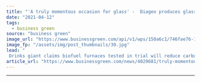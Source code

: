 ```yaml
---
title: "'A truly momentous occasion for glass' -  Diageo produces glass whisky bottles in waste-powered furnaces"
date: "2021-04-12"
tags: 
  - business green
source: "business green"
image_url: "https://www.businessgreen.com/api/v1/wps/150a6c1/746fae76-1796-4793-b604-88402d4553bf/3/Diageo-trial-most-sustainable-glass-Scotch-whisky-bottles-Image-1-185x114.jpg"
image_fp: "/assets/img/post_thumbnails/30.jpg"
lead: "
 Drinks giant claims biofuel furnaces tested in trial will reduce carbon footprint of glass manufacturing by 90 per cent and thus boost sustainability of its “grain-to-glass” supply chain ..."
article_url: "https://www.businessgreen.com/news/4029681/truly-momentous-occasion-glass-diageo-produces-glass-whisky-bottles-waste-powered-furnaces"
---
```


---
